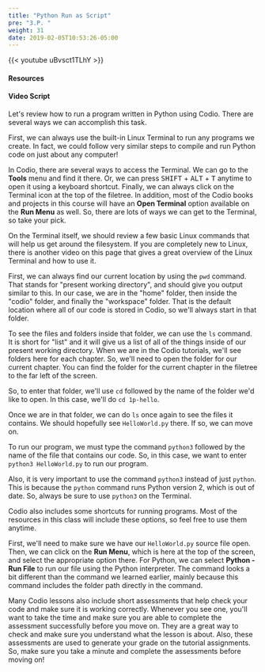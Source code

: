 ```yaml
---
title: "Python Run as Script"
pre: "3.P. "
weight: 31
date: 2019-02-05T10:53:26-05:00
---
```


{{< youtube uBvsct1TLhY >}}

#### Resources

#### Video Script

Let's review how to run a program written in Python using Codio. There are several ways we can accomplish this task.

First, we can always use the built-in Linux Terminal to run any programs we create. In fact, we could follow very similar steps to compile and run Python code on just about any computer!

In Codio, there are several ways to access the Terminal. We can go to the **Tools** menu and find it there. Or, we can press <kbd>SHIFT</kbd> + <kbd>ALT</kbd> + <kbd>T</kbd> anytime to open it using a keyboard shortcut. Finally, we can always click on the Terminal icon at the top of the filetree. In addition, most of the Codio books and projects in this course will have an **Open Terminal** option available on the **Run Menu** as well. So, there are lots of ways we can get to the Terminal, so take your pick.

On the Terminal itself, we should review a few basic Linux commands that will help us get around the filesystem. If you are completely new to Linux, there is another video on this page that gives a great overview of the Linux Terminal and how to use it.

First, we can always find our current location by using the `pwd` command. That stands for "present working directory", and should give you output similar to this. In our case, we are in the "home" folder, then inside the "codio" folder, and finally the "workspace" folder. That is the default location where all of our code is stored in Codio, so we'll always start in that folder.

To see the files and folders inside that folder, we can use the `ls` command. It is short for "list" and it will give us a list of all of the things inside of our present working directory. When we are in the Codio tutorials, we'll see folders here for each chapter. So, we'll need to open the folder for our current chapter. You can find the folder for the current chapter in the filetree to the far left of the screen.

So, to enter that folder, we'll use `cd` followed by the name of the folder we'd like to open. In this case, we'll do `cd 1p-hello`.

Once we are in that folder, we can do `ls` once again to see the files it contains. We should hopefully see `HelloWorld.py` there. If so, we can move on.

To run our program, we must type the command `python3` followed by the name of the file that contains our code. So, in this case, we want to enter `python3 HelloWorld.py` to run our program.

Also, it is very important to use the command `python3` instead of just `python`. This is because the `python` command runs Python version 2, which is out of date. So, always be sure to use `python3` on the Terminal.

Codio also includes some shortcuts for running programs. Most of the resources in this class will include these options, so feel free to use them anytime.

First, we'll need to make sure we have our `HelloWorld.py` source file open. Then, we can click on the **Run Menu**, which is here at the top of the screen, and select the appropriate option there. For Python, we can select **Python - Run File** to run our file using the Python interpreter. The command looks a bit different than the command we learned earlier, mainly because this command includes the folder path directly in the command.

Many Codio lessons also include short assessments that help check your code and make sure it is working correctly. Whenever you see one, you'll want to take the time and make sure you are able to complete the assessment successfully before you move on. They are a great way to check and make sure you understand what the lesson is about. Also, these assessments are used to generate your grade on the tutorial assignments. So, make sure you take a minute and complete the assessments before moving on!
